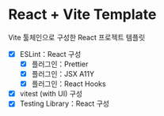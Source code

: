 # React + Vite Template

Vite 툴체인으로 구성한 React 프로젝트 템플릿

- [x] ESLint：React 구성
    - [x] 플러그인：Prettier
    - [x] 플러그인：JSX A11Y
    - [x] 플러그인：React Hooks
- [x] vitest (with UI) 구성
- [x] Testing Library：React 구성